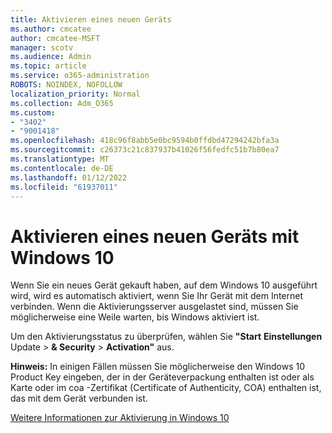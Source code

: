 ```yaml
---
title: Aktivieren eines neuen Geräts
ms.author: cmcatee
author: cmcatee-MSFT
manager: scotv
ms.audience: Admin
ms.topic: article
ms.service: o365-administration
ROBOTS: NOINDEX, NOFOLLOW
localization_priority: Normal
ms.collection: Adm_O365
ms.custom:
- "3402"
- "9001418"
ms.openlocfilehash: 418c96f8abb5e0bc9594b0ffdbd47294242bfa3a
ms.sourcegitcommit: c26373c21c837937b41026f56fedfc51b7b80ea7
ms.translationtype: MT
ms.contentlocale: de-DE
ms.lasthandoff: 01/12/2022
ms.locfileid: "61937011"
---
```

# <a name="activating-a-new-device-running-windows-10"></a>Aktivieren eines neuen Geräts mit Windows 10

Wenn Sie ein neues Gerät gekauft haben, auf dem Windows 10 ausgeführt wird, wird es automatisch aktiviert, wenn Sie Ihr Gerät mit dem Internet verbinden. Wenn die Aktivierungsserver ausgelastet sind, müssen Sie möglicherweise eine Weile warten, bis Windows aktiviert ist.

Um den Aktivierungsstatus zu überprüfen, wählen Sie **"Start** **Einstellungen** Update  >  **& Security**  >  **Activation"** aus.

**Hinweis:** In einigen Fällen müssen Sie möglicherweise den Windows 10 Product Key eingeben, der in der Geräteverpackung enthalten ist oder als Karte oder im coa -Zertifikat (Certificate of Authenticity, COA) enthalten ist, das mit dem Gerät verbunden ist.

[Weitere Informationen zur Aktivierung in Windows 10](https://support.microsoft.com/help/12440)